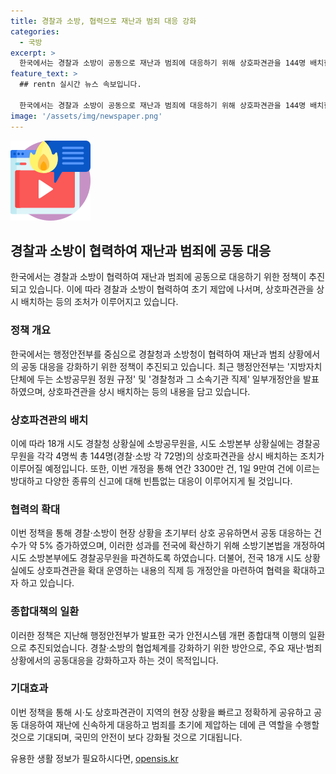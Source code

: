```yaml
---
title: 경찰과 소방, 협력으로 재난과 범죄 대응 강화
categories:
  - 국방
excerpt: >
  한국에서는 경찰과 소방이 공동으로 재난과 범죄에 대응하기 위해 상호파견관을 144명 배치한다. 이로써 112 또는 119 신고에 더 신속하게 대응할 수 있게 되며, 연간 3300만 건, 1일 9만여 건에 이르는 다양한 신고를 빈틈없이 처리할 계획이다. 또한, 이를 통해 지역의 재난에 신속히 대응하고 범죄를 초기에 제압하는데 큰 도움이 될 것으로 예상된다. (148자)
feature_text: >
  ## rentn 실시간 뉴스 속보입니다.

  한국에서는 경찰과 소방이 공동으로 재난과 범죄에 대응하기 위해 상호파견관을 144명 배치한다. 이로써 112 또는 119 신고에 더 신속하게 대응할 수 있게 되며, 연간 3300만 건, 1일 9만여 건에 이르는 다양한 신고를 빈틈없이 처리할 계획이다. 또한, 이를 통해 지역의 재난에 신속히 대응하고 범죄를 초기에 제압하는데 큰 도움이 될 것으로 예상된다. (148자)
image: '/assets/img/newspaper.png'
---
```


<p><img src="/assets/img/news.png" alt="rentncar 속보" /></p>

<h2 data-ke-size="size26">경찰과 소방이 협력하여 재난과 범죄에 공동 대응</h2>

<p data-ke-size="size16">한국에서는 경찰과 소방이 협력하여 재난과 범죄에 공동으로 대응하기 위한 정책이 추진되고 있습니다. 이에 따라 경찰과 소방이 협력하여 초기 제압에 나서며, 상호파견관을 상시 배치하는 등의 조처가 이루어지고 있습니다.</p>

<h3>정책 개요</h3>

<p data-ke-size="size16">한국에서는 행정안전부를 중심으로 경찰청과 소방청이 협력하여 재난과 범죄 상황에서의 공동 대응을 강화하기 위한 정책이 추진되고 있습니다. 최근 행정안전부는 '지방자치단체에 두는 소방공무원 정원 규정' 및 '경찰청과 그 소속기관 직제' 일부개정안을 발표하였으며, 상호파견관을 상시 배치하는 등의 내용을 담고 있습니다.</p>

<h3>상호파견관의 배치</h3>

<p data-ke-size="size16">이에 따라 18개 시도 경찰청 상황실에 소방공무원을, 시도 소방본부 상황실에는 경찰공무원을 각각 4명씩 총 144명(경찰·소방 각 72명)의 상호파견관을 상시 배치하는 조치가 이루어질 예정입니다. 또한, 이번 개정을 통해 연간 3300만 건, 1일 9만여 건에 이르는 방대하고 다양한 종류의 신고에 대해 빈틈없는 대응이 이루어지게 될 것입니다.</p>

<h3>협력의 확대</h3>

<p data-ke-size="size16">이번 정책을 통해 경찰·소방이 현장 상황을 초기부터 상호 공유하면서 공동 대응하는 건수가 약 5% 증가하였으며, 이러한 성과를 전국에 확산하기 위해 소방기본법을 개정하여 시도 소방본부에도 경찰공무원을 파견하도록 하였습니다. 더불어, 전국 18개 시도 상황실에도 상호파견관을 확대 운영하는 내용의 직제 등 개정안을 마련하여 협력을 확대하고자 하고 있습니다.</p>

<h3>종합대책의 일환</h3>

<p data-ke-size="size16">이러한 정책은 지난해 행정안전부가 발표한 국가 안전시스템 개편 종합대책 이행의 일환으로 추진되었습니다. 경찰·소방의 협업체계를 강화하기 위한 방안으로, 주요 재난·범죄 상황에서의 공동대응을 강화하고자 하는 것이 목적입니다.</p>

<h3>기대효과</h3>

<p data-ke-size="size16">이번 정책을 통해 시·도 상호파견관이 지역의 현장 상황을 빠르고 정확하게 공유하고 공동 대응하여 재난에 신속하게 대응하고 범죄를 초기에 제압하는 데에 큰 역할을 수행할 것으로 기대되며, 국민의 안전이 보다 강화될 것으로 기대됩니다.</p>
유용한 생활 정보가 필요하시다면, <a href="https://opensis.kr" rel="dofollow">opensis.kr</a>


